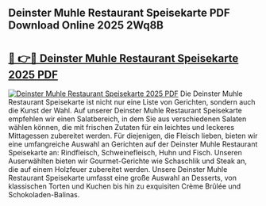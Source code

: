 ## Deinster Muhle Restaurant Speisekarte PDF Download Online 2025 2Wq8B

# <h2><a href="http://gc69zi.nevu.top/?p=Deinster+Muhle+Restaurant+Speisekarte">🔗 👉🔴 Deinster Muhle Restaurant Speisekarte 2025 PDF</a></h2>

[![Deinster Muhle Restaurant Speisekarte 2025 PDF](https://i.imgur.com/dBaPXMq.png)](http://gc69zi.nevu.top/?p=Deinster+Muhle+Restaurant+Speisekarte)
Die Deinster Muhle Restaurant Speisekarte ist nicht nur eine Liste von Gerichten, sondern auch die Kunst der Wahl. Auf unserer Deinster Muhle Restaurant Speisekarte empfehlen wir einen Salatbereich, in dem Sie aus verschiedenen Salaten wählen können, die mit frischen Zutaten für ein leichtes und leckeres Mittagessen zubereitet werden. Für diejenigen, die Fleisch lieben, bieten wir eine umfangreiche Auswahl an Gerichten auf der Deinster Muhle Restaurant Speisekarte an: Rindfleisch, Schweinefleisch, Huhn und Fisch. Unseren Auserwählten bieten wir Gourmet-Gerichte wie Schaschlik und Steak an, die auf einem Holzfeuer zubereitet werden. Unsere Deinster Muhle Restaurant Speisekarte umfasst eine große Auswahl an Desserts, von klassischen Torten und Kuchen bis hin zu exquisiten Crème Brûlée und Schokoladen-Balinas.

